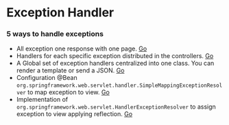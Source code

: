 # Exception Handler

### 5 ways to handle exceptions
* All exception one response with one page. [Go](https://github.com/zivet/springboot-introduction/commit/2dd35b3c5e1337986281f538b3d7abbe9f068ddf)
* Handlers for each specific exception distributed in the controllers. [Go](https://github.com/zivet/springboot-introduction/commit/a37efdb69f6211c253ca500b1aa8bad20b2930f6)
* A Global set of exception handlers centralized into one class. You can render a template or send a JSON. [Go](https://github.com/zivet/springboot-introduction/commit/b6173326d39904ec1aa3aa10bbcb528a89a03c7b)
* Configuration @Bean ```org.springframework.web.servlet.handler.SimpleMappingExceptionResolver``` to map exception to view. [Go](https://github.com/zivet/springboot-introduction/commit/e20ca37ac0578fb229f8f6428fda8eb9c3e6e5aa)
* Implementation of ```org.springframework.web.servlet.HandlerExceptionResolver``` to assign exception to view applying reflection. [Go](https://github.com/zivet/springboot-introduction/commit/237d264d6e157297f2e04462b32997f97f2ae818)
